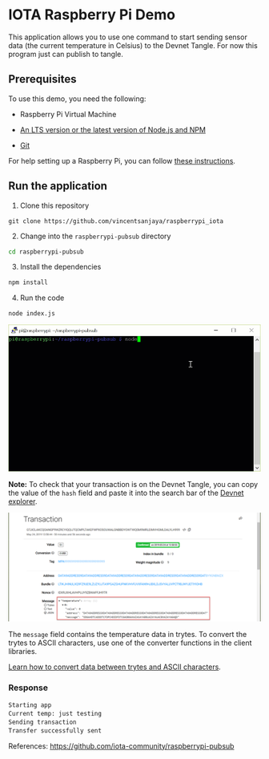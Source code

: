 # IOTA Raspberry Pi Demo

This application allows you to use one command to start sending sensor data (the current temperature in Celsius) to the Devnet Tangle.
For now this program just can publish to tangle.

## Prerequisites

To use this demo, you need the following:

* Raspberry Pi Virtual Machine

* [An LTS version or the latest version of Node.js and NPM](https://nodejs.org/en/download/)

* [Git](https://git-scm.com/download/linux)

For help setting up a Raspberry Pi, you can follow [these instructions](https://medium.com/@lambtho/raspberry-setup-dcb23e8ba88).

## Run the application

1. Clone this repository

  ```
  git clone https://github.com/vincentsanjaya/raspberrypi_iota
  ```
2. Change into the `raspberrypi-pubsub` directory

  ```bash
  cd raspberrypi-pubsub
  ```
3. Install the dependencies

  ```bash
  npm install
  ```
4. Run the code

  ```bash
  node index.js
  ```

![Response data](raspberrypi-pubsub.gif)
 
**Note:** To check that your transaction is on the Devnet Tangle, you can copy the value of the `hash` field and paste it into the search bar of the [Devnet explorer](https://devnet.thetangle.org/).
 
![Devnet Tangle explorer](tangle-explorer.png)

The `message` field contains the temperature data in trytes. To convert the trytes to ASCII characters, use one of the converter functions in the client libraries.

[Learn how to convert data between trytes and ASCII characters](https://docs.iota.org/docs/iota-basics/0.1/how-to-guides/convert-data-to-trytes).

### Response

```bash
Starting app
Current temp: just testing
Sending transaction
Transfer successfully sent
```

References:
https://github.com/iota-community/raspberrypi-pubsub
